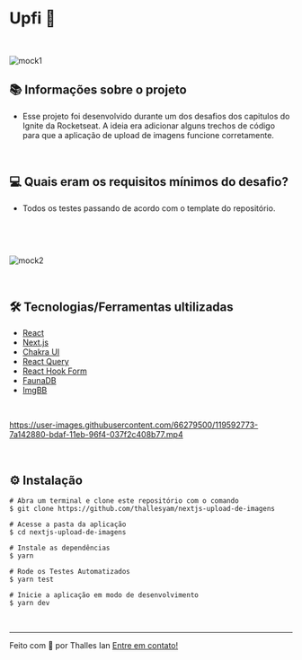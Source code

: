 # Upfi 📸

&nbsp;

![mock1](https://user-images.githubusercontent.com/59545660/129624853-3c5a2e9a-beda-4c3e-8b02-7b0e1d289a56.png)

## 📚 Informações sobre o projeto

- Esse projeto foi desenvolvido durante um dos desafios dos capitulos do Ignite da Rocketseat. A ideia era adicionar alguns trechos de código para que a aplicação de upload de imagens funcione corretamente.

&nbsp;

## 💻 Quais eram os requisitos mínimos do desafio?

- Todos os testes passando de acordo com o template do repositório.

&nbsp;


&nbsp;

![mock2](https://user-images.githubusercontent.com/59545660/129624968-cee9edc2-7f85-46ae-9aac-f36d0c79b5a2.png)

&nbsp;

## 🛠️ Tecnologias/Ferramentas ultilizadas

- [React](https://pt-br.reactjs.org/)
- [Next.js](https://nextjs.org/)
- [Chakra UI](https://chakra-ui.com/)
- [React Query](https://react-query.tanstack.com/)
- [React Hook Form](https://react-hook-form.com/)
- [FaunaDB](https://fauna.com/)
- [ImgBB](https://imgbb.com/)

&nbsp;

https://user-images.githubusercontent.com/66279500/119592773-7a142880-bdaf-11eb-96f4-037f2c408b77.mp4

&nbsp;

## ⚙️ Instalação

```
# Abra um terminal e clone este repositório com o comando
$ git clone https://github.com/thallesyam/nextjs-upload-de-imagens
```

```
# Acesse a pasta da aplicação
$ cd nextjs-upload-de-imagens

# Instale as dependências
$ yarn

# Rode os Testes Automatizados
$ yarn test

# Inicie a aplicação em modo de desenvolvimento
$ yarn dev

```

&nbsp;

---

<p>Feito com 💜 por Thalles Ian <a href="https://www.linkedin.com/in/thalles-ian/">Entre em contato!</a></p>
